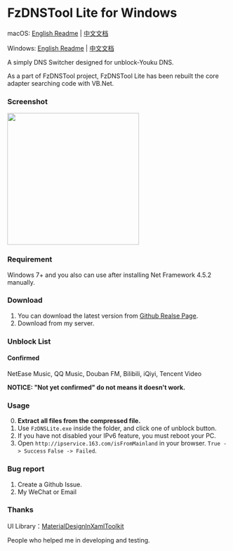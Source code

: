 # FzDNSTool Lite for Windows
macOS: [English Readme](https://github.com/fang2hou/FzDNSTool-Lite/blob/macOS/ReadMe.md) | [中文文档](https://github.com/fang2hou/FzDNSTool-Lite/blob/macOS/ReadMe.zh_CN.md)

Windows: [English Readme](https://github.com/fang2hou/FzDNSTool-Lite/blob/Windows/ReadMe.md) | [中文文档](https://github.com/fang2hou/FzDNSTool-Lite/blob/Windows/ReadMe.zh_CN.md)

A simply DNS Switcher designed for unblock-Youku DNS.

As a part of FzDNSTool project, FzDNSTool Lite has been rebuilt the core adapter searching code with VB.Net.

### Screenshot
<img src="https://cdn.rawgit.com/houshuu/FzDNSTool-Lite/Windows/Screenshot/windows.ss.png" width="300px"/>

### Requirement
Windows 7+
and you also can use after installing Net Framework 4.5.2 manually.

### Download
1. You can download the latest version from [Github Realse Page](https://github.com/houshuu/FzDNSTool-Lite/releases).
2. Download from my server.

### Unblock List
#### Confirmed
NetEase Music, QQ Music, Douban FM, Bilibili, iQiyi, Tencent Video

**NOTICE: "Not yet confirmed" do not means it doesn't work.**

### Usage
0. **Extract all files from the compressed file.**
1. Use `FzDNSLite.exe` inside the folder, and click one of unblock button.
2. If you have not disabled your IPv6 feature, you must reboot your PC.
3. Open `http://ipservice.163.com/isFromMainland` in your browser.
 `True -> Success` `False -> Failed`.

### Bug report
1. Create a Github Issue.
2. My WeChat or Email

### Thanks
UI Library：[MaterialDesignInXamlToolkit](https://github.com/ButchersBoy/MaterialDesignInXamlToolkit)

People who helped me in developing and testing.
